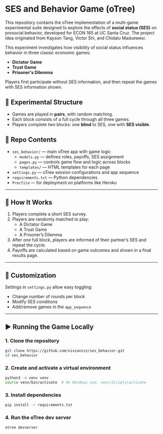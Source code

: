 # SES and Behavior Game (oTree)

This repository contains the oTree implementation of a multi-game experimental suite designed to explore the effects of **social status (SES)** on prosocial behavior, developed for ECON 165 at UC Santa Cruz. The project idea originated from Kayson Tang, Victor Shi, and Chidalu Maduewesi.

This experiment investigates how visibility of social status influences behavior in three classic economic games:
- **Dictator Game**
- **Trust Game**
- **Prisoner's Dilemma**

Players first participate without SES information, and then repeat the games with SES information shown.

## 🧪 Experimental Structure
- Games are played in **pairs**, with random matching.
- Each block consists of a full cycle through all three games.
- Players complete two blocks: one **blind** to SES, one with **SES visible**.

## 📁 Repo Contents
- `ses_behavior/` — main oTree app with game logic
  - `models.py` — defines roles, payoffs, SES assignment
  - `pages.py` — controls game flow and logic across blocks
  - `templates/` — HTML templates for each page
- `settings.py` — oTree session configurations and app sequence
- `requirements.txt` — Python dependencies
- `Procfile` — for deployment on platforms like Heroku

---

## 🧩 How It Works

1. Players complete a short SES survey.
2. Players are randomly matched to play:
   - A Dictator Game
   - A Trust Game
   - A Prisoner’s Dilemma
3. After one full block, players are informed of their partner’s SES and repeat the cycle.
4. Payoffs are calculated based on game outcomes and shown in a final results page.

---

## 🔧 Customization

Settings in `settings.py` allow easy toggling:
- Change number of rounds per block
- Modify SES conditions
- Add/remove games in the `app_sequence`

---

## ▶️ Running the Game Locally

### 1. Clone the repository
```bash
git clone https://github.com/vivianzvz/ses_behavior.git
cd ses_behavior
```

### 2. Create and activate a virtual environment
```bash
python3 -m venv venv
source venv/bin/activate  # On Windows use: venv\Scripts\activate
```

### 3.  Install dependencies
```bash
pip install -r requirements.txt
```

### 4. Run the oTree dev server
```bash
otree devserver
```
